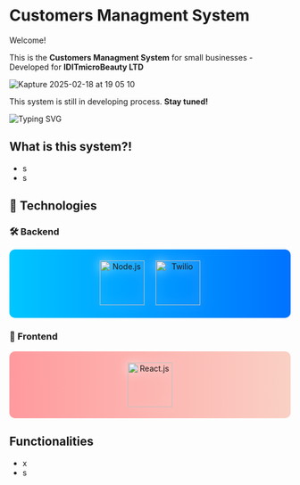 # Customers Managment System

Welcome!

This is the **Customers Managment System** for small businesses - Developed for **IDITmicroBeauty LTD**

![Kapture 2025-02-18 at 19 05 10](https://github.com/user-attachments/assets/494a3f77-e6e2-4eaf-bd3a-da24f03b4770)

This system is still in developing process. **Stay tuned!**

![Typing SVG](https://readme-typing-svg.demolab.com?font=Fira+Code&size=22&pause=1000&color=F70000&width=435&lines=Hey%2C+I'm+Yarin!;Welcome+to+my+GitHub!)

## What is this system?!

- s
- s

## 🚀 Technologies

### 🛠 Backend

<p align="center" style="background: linear-gradient(90deg, #00c6ff, #0072ff); padding: 20px; border-radius: 10px;"> <img src="https://github.com/user-attachments/assets/c529b099-56a7-4837-a8d2-dfb298078221" alt="Node.js" height="80" style="filter: drop-shadow(0px 0px 10px rgba(255, 255, 255, 0.8));"> &nbsp;&nbsp;&nbsp; <img src="https://github.com/user-attachments/assets/e67cff2a-2318-4bac-bad6-3ba8097a8e89" alt="Twilio" height="80" style="filter: drop-shadow(0px 0px 10px rgba(255, 255, 255, 0.8));"> </p>

### 🎨 Frontend

<p align="center" style="background: linear-gradient(90deg, #ff9a9e, #fad0c4); padding: 20px; border-radius: 10px;"> <img src="https://github.com/user-attachments/assets/85948885-8f45-4083-8c2c-8b0a643e44af" alt="React.js" height="80" style="filter: drop-shadow(0px 0px 10px rgba(255, 255, 255, 0.8));"> </p>

## Functionalities

- x
- s



